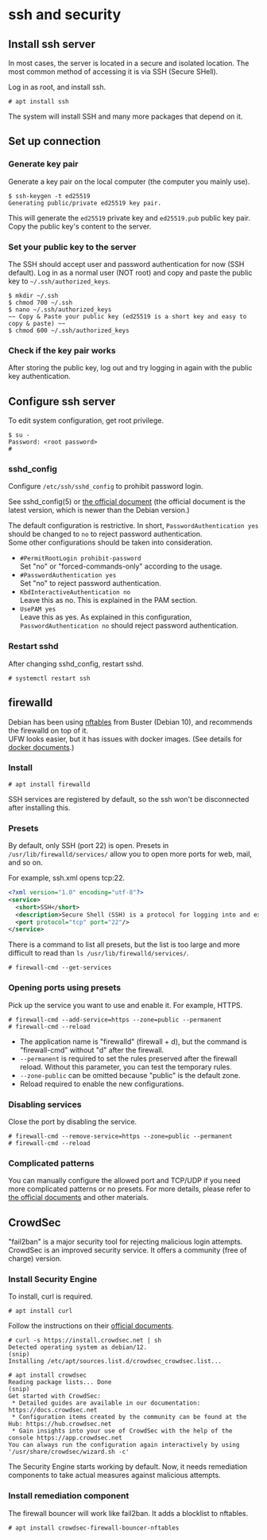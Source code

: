 # ssh and security

## Install ssh server

In most cases, the server is located in a secure and isolated location. The most common method of accessing it is via SSH (Secure SHell).

Log in as root, and install ssh.

``` console
# apt install ssh
```

The system will install SSH and many more packages that depend on it.

## Set up connection

### Generate key pair

Generate a key pair on the local computer (the computer you mainly use).

``` console
$ ssh-keygen -t ed25519
Generating public/private ed25519 key pair.
```

This will generate the `ed25519` private key and `ed25519.pub` public key pair. Copy the public key's content to the server.

### Set your public key to the server

The SSH should accept user and password authentication for now (SSH default). Log in as a normal user (NOT root) and copy and paste the public key to `~/.ssh/authorized_keys`.

``` console
$ mkdir ~/.ssh
$ chmod 700 ~/.ssh
$ nano ~/.ssh/authorized_keys
~~ Copy & Paste your public key (ed25519 is a short key and easy to copy & paste) ~~
$ chmod 600 ~/.ssh/authorized_keys
```

### Check if the key pair works

After storing the public key, log out and try logging in again with the public key authentication.

## Configure ssh server

To edit system configuration, get root privilege.

``` console
$ su -
Password: <root password>
#
```

### sshd_config

Configure `/etc/ssh/sshd_config` to prohibit password login.

See sshd_config(5) or [the official document](https://man.openbsd.org/sshd_config) (the official document is the latest version, which is newer than the Debian version.)

The default configuration is restrictive. In short, `PasswordAuthentication yes` should be changed to `no` to reject password authentication.  
Some other configurations should be taken into consideration.

- `#PermitRootLogin prohibit-password`  
  Set "no" or "forced-commands-only" according to the usage.
- `#PasswordAuthentication yes`  
  Set "no" to reject password authentication.
- `KbdInteractiveAuthentication no`  
  Leave this as no. This is explained in the PAM section.
- `UsePAM yes`  
  Leave this as yes. As explained in this configuration, `PasswordAuthentication no` should reject password authentication.

### Restart sshd

After changing sshd_config, restart sshd.

``` console
# systemctl restart ssh
```

## firewalld

Debian has been using [nftables](https://wiki.debian.org/nftables) from Buster (Debian 10), and recommends the firewalld on top of it.  
UFW looks easier, but it has issues with docker images. (See details for [docker documents](https://docs.docker.com/network/packet-filtering-firewalls/).)

### Install

``` console
# apt install firewalld
```

SSH services are registered by default, so the ssh won't be disconnected after installing this.

### Presets

By default, only SSH (port 22) is open. Presets in `/usr/lib/firewalld/services/` allow you to open more ports for web, mail, and so on.

For example, ssh.xml opens tcp:22.

``` xml
<?xml version="1.0" encoding="utf-8"?>
<service>
  <short>SSH</short>
  <description>Secure Shell (SSH) is a protocol for logging into and executing commands on remote machines. It provides secure encrypted communications. If you plan on accessing your machine remotely via SSH over a firewalled interface, enable this option. You need the openssh-server package installed for this option to be useful.</description>
  <port protocol="tcp" port="22"/>
</service>
```

There is a command to list all presets, but the list is too large and more difficult to read than `ls /usr/lib/firewalld/services/`.

``` console
# firewall-cmd --get-services
```

### Opening ports using presets

Pick up the service you want to use and enable it. For example, HTTPS.

``` console
# firewall-cmd --add-service=https --zone=public --permanent
# firewall-cmd --reload
```

- The application name is "firewalld" (firewall + d), but the command is "firewall-cmd" without "d" after the firewall.
- `--permanent` is required to set the rules preserved after the firewall reload. Without this parameter, you can test the temporary rules.
- `--zone-public` can be omitted because "public" is the default zone.
- Reload required to enable the new configurations.

### Disabling services

Close the port by disabling the service.

``` console
# firewall-cmd --remove-service=https --zone=public --permanent
# firewall-cmd --reload
```

### Complicated patterns

You can manually configure the allowed port and TCP/UDP if you need more complicated patterns or no presets. For more details, please refer to [the official documents](https://firewalld.org/documentation/man-pages/firewall-cmd.html) and other materials.

## CrowdSec

"fail2ban" is a major security tool for rejecting malicious login attempts. CrowdSec is an improved security service. It offers a community (free of charge) version.

### Install Security Engine

To install, curl is required.

``` console
# apt install curl
```

Follow the instructions on their [official documents](https://doc.crowdsec.net/docs/getting_started/install_crowdsec/).

``` console
# curl -s https://install.crowdsec.net | sh
Detected operating system as debian/12.
(snip)
Installing /etc/apt/sources.list.d/crowdsec_crowdsec.list...

# apt install crowdsec
Reading package lists... Done
(snip)
Get started with CrowdSec:
 * Detailed guides are available in our documentation: https://docs.crowdsec.net
 * Configuration items created by the community can be found at the Hub: https://hub.crowdsec.net
 * Gain insights into your use of CrowdSec with the help of the console https://app.crowdsec.net
You can always run the configuration again interactively by using '/usr/share/crowdsec/wizard.sh -c'
```

The Security Engine starts working by default. Now, it needs remediation components to take actual measures against malicious attempts.

### Install remediation component

The firewall bouncer will work like fail2ban. It adds a blocklist to nftables.

``` console
# apt install crowdsec-firewall-bouncer-nftables
```
